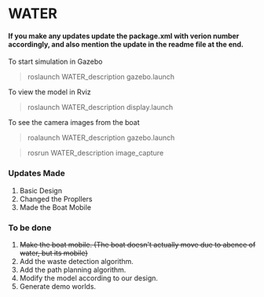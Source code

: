 # WATER

#### If you make any updates update the package.xml with verion number accordingly, and also mention the update in the readme file at the end.

To start simulation in Gazebo
> roslaunch WATER_description gazebo.launch

To view the model in Rviz
> roslaunch WATER_description display.launch

To see the camera images from the boat
> roalaunch WATER_description gazebo.launch

> rosrun WATER_description image_capture

### Updates Made
1. Basic Design
2. Changed the Propllers
3. Made the Boat Mobile

### To be done
1. <del> Make the boat mobile. <del> (The boat doesn't actually move due to abence of water, but its mobile)
2. Add the waste detection algorithm.
3. Add the path planning algorithm.
4. Modify the model according to our design.
5. Generate demo worlds.
